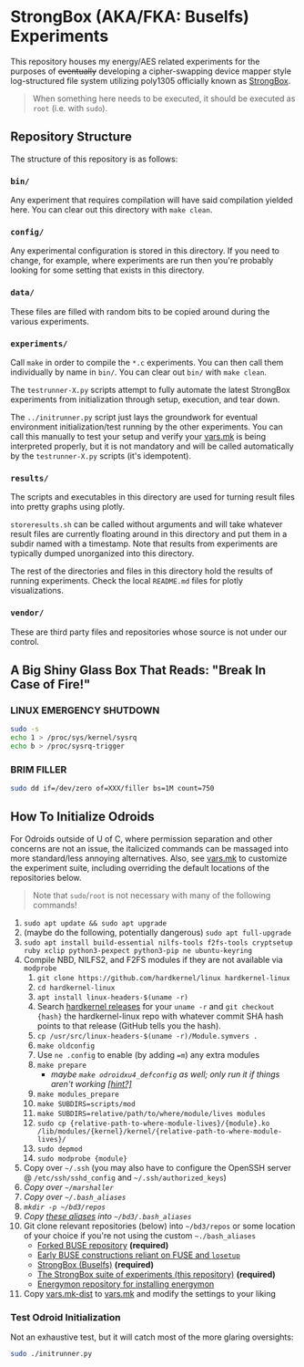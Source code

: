 # StrongBox (AKA/FKA: Buselfs) Experiments

This repository houses my energy/AES related experiments for the purposes of ~~eventually~~ developing a cipher-swapping device mapper style log-structured file system utilizing poly1305 officially known as [StrongBox](https://git.xunn.io/research/buselfs).

> When something here needs to be executed, it should be executed as `root` (i.e. with `sudo`).

## Repository Structure

The structure of this repository is as follows:

### `bin/`

Any experiment that requires compilation will have said compilation yielded here. You can clear out this directory with `make clean`.

### `config/`

Any experimental configuration is stored in this directory. If you need to change, for example, where experiments are run then you're probably looking for some setting that exists in this directory.

### `data/`

These files are filled with random bits to be copied around during the various experiments.

### `experiments/`

Call `make` in order to compile the `*.c` experiments. You can then call them individually by name in `bin/`. You can clear out `bin/` with `make clean`.

The `testrunner-X.py` scripts attempt to fully automate the latest StrongBox experiments from initialization through setup, execution, and tear down.

The `../initrunner.py` script just lays the groundwork for eventual environment initialization/test running by the other experiments. You can call this manually to test your setup and verify your [vars.mk](config/vars.mk-dist) is being interpreted properly, but it is not mandatory and will be called automatically by the `testrunner-X.py` scripts (it's idempotent).

### `results/`

The scripts and executables in this directory are used for turning result files into pretty graphs using plotly.

`storeresults.sh` can be called without arguments and will take whatever result files are currently floating around in this directory and put them in a subdir named with a timestamp. Note that results from experiments are typically dumped unorganized into this directory.

The rest of the directories and files in this directory hold the results of running experiments. Check the local `README.md` files for plotly visualizations.

### `vendor/`

These are third party files and repositories whose source is not under our control.

## A Big Shiny Glass Box That Reads: "Break In Case of Fire!"

### LINUX EMERGENCY SHUTDOWN

```bash
sudo -s
echo 1 > /proc/sys/kernel/sysrq
echo b > /proc/sysrq-trigger
```

### BRIM FILLER

```bash
sudo dd if=/dev/zero of=XXX/filler bs=1M count=750
```

## How To Initialize Odroids

For Odroids outside of U of C, where permission separation and other concerns are not an issue, the italicized commands can be massaged into more standard/less annoying alternatives. Also, see [vars.mk](config/vars.mk-dist) to customize the experiment suite, including overriding the default locations of the repositories below.

> Note that `sudo`/`root` is not necessary with many of the following commands!

1. `sudo apt update && sudo apt upgrade`
2. (maybe do the following, potentially dangerous) `sudo apt full-upgrade`
3. `sudo apt install build-essential nilfs-tools f2fs-tools cryptsetup ruby xclip python3-pexpect python3-pip ne ubuntu-keyring`
4. Compile NBD, NILFS2, and F2FS modules if they are not available via `modprobe`
    1. `git clone https://github.com/hardkernel/linux hardkernel-linux`
    2. `cd hardkernel-linux`
    3. `apt install linux-headers-$(uname -r)`
    4. Search [hardkernel releases](https://github.com/hardkernel/linux/releases) for your `uname -r` and `git checkout {hash}` the hardkernel-linux repo with whatever commit SHA hash points to that release (GitHub tells you the hash).
    5. `cp /usr/src/linux-headers-$(uname -r)/Module.symvers .`
    6. `make oldconfig`
    7. Use `ne .config` to enable (by adding `=m`) any extra modules
    8. `make prepare`
        * *maybe `make odroidxu4_defconfig` as well; only run it if things aren't working [[hint?]](https://wiki.odroid.com/odroid-xu4/software/building_kernel#y)*
    9. `make modules_prepare`
    10. `make SUBDIRS=scripts/mod`
    11. `make SUBDIRS=relative/path/to/where/module/lives modules`
    12. `sudo cp {relative-path-to-where-module-lives}/{module}.ko /lib/modules/{kernel}/kernel/{relative-path-to-where-module-lives}/`
    13. `sudo depmod`
    14. `sudo modprobe {module}`
5. Copy over `~/.ssh` (you may also have to configure the OpenSSH server @ `/etc/ssh/sshd_config` and `~/.ssh/authorized_keys`)
5. *Copy over `~/marshaller`*
6. *Copy over `~/.bash_aliases`*
7. *`mkdir -p ~/bd3/repos`*
8. *Copy [these aliases](https://git.xunn.io/snippets/4) into `~/bd3/.bash_aliases`*
9. Git clone relevant repositories (below) into `~/bd3/repos` or some location of your choice if you're not using the custom `~./bash_aliases`
    - [Forked BUSE repository](https://github.com/Xunnamius/BUSE) **(required)**
    - [Early BUSE constructions reliant on FUSE and `losetup`](https://git.xunn.io/research/buse-fuse-losetup)
    - [StrongBox (Buselfs)](https://git.xunn.io/research/buselfs) **(required)**
    - [The StrongBox suite of experiments (this repository)](https://git.xunn.io/research/buselfs-experiments) **(required)**
    - [Energymon repository for installing energymon](https://github.com/energymon/energymon)
10. Copy [vars.mk-dist](config/vars.mk-dist) to [vars.mk](config/vars.mk-dist) and modify the settings to your liking

### Test Odroid Initialization

Not an exhaustive test, but it will catch most of the more glaring oversights:

```bash
sudo ./initrunner.py
```
